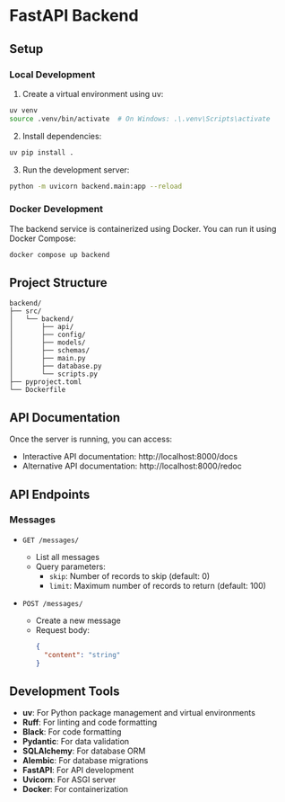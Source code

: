 # FastAPI Backend

## Setup

### Local Development

1. Create a virtual environment using uv:
```bash
uv venv
source .venv/bin/activate  # On Windows: .\.venv\Scripts\activate
```

2. Install dependencies:
```bash
uv pip install .
```

3. Run the development server:
```bash
python -m uvicorn backend.main:app --reload
```

### Docker Development

The backend service is containerized using Docker. You can run it using Docker Compose:

```bash
docker compose up backend
```

## Project Structure

```
backend/
├── src/
│   └── backend/
│       ├── api/
│       ├── config/
│       ├── models/
│       ├── schemas/
│       ├── main.py
│       ├── database.py
│       └── scripts.py
├── pyproject.toml
└── Dockerfile
```

## API Documentation

Once the server is running, you can access:
- Interactive API documentation: http://localhost:8000/docs
- Alternative API documentation: http://localhost:8000/redoc

## API Endpoints

### Messages

- `GET /messages/`
  - List all messages
  - Query parameters:
    - `skip`: Number of records to skip (default: 0)
    - `limit`: Maximum number of records to return (default: 100)

- `POST /messages/`
  - Create a new message
  - Request body:
    ```json
    {
      "content": "string"
    }
    ```

## Development Tools

- **uv**: For Python package management and virtual environments
- **Ruff**: For linting and code formatting
- **Black**: For code formatting
- **Pydantic**: For data validation
- **SQLAlchemy**: For database ORM
- **Alembic**: For database migrations
- **FastAPI**: For API development
- **Uvicorn**: For ASGI server
- **Docker**: For containerization
